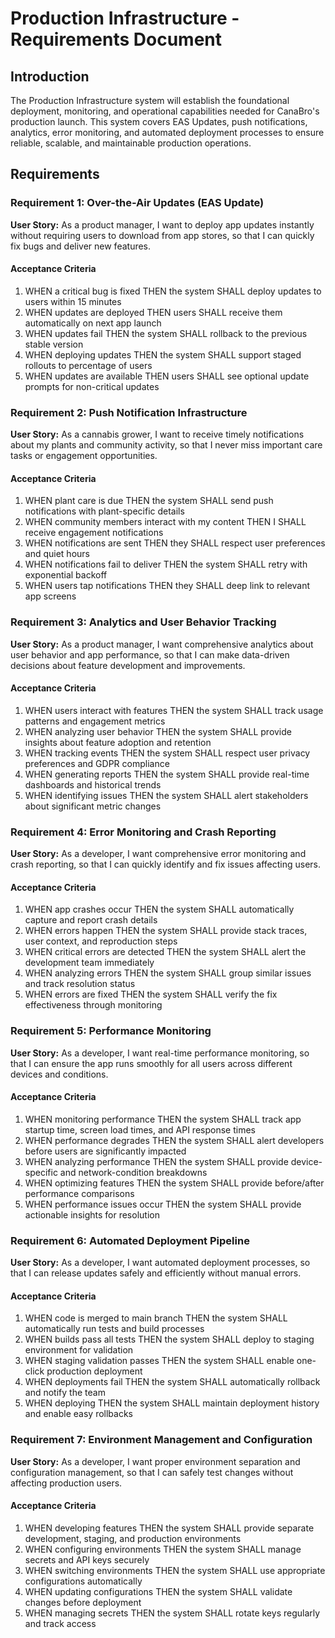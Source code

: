 # Production Infrastructure - Requirements Document

## Introduction

The Production Infrastructure system will establish the foundational deployment, monitoring, and operational capabilities needed for CanaBro's production launch. This system covers EAS Updates, push notifications, analytics, error monitoring, and automated deployment processes to ensure reliable, scalable, and maintainable production operations.

## Requirements

### Requirement 1: Over-the-Air Updates (EAS Update)

**User Story:** As a product manager, I want to deploy app updates instantly without requiring users to download from app stores, so that I can quickly fix bugs and deliver new features.

#### Acceptance Criteria

1. WHEN a critical bug is fixed THEN the system SHALL deploy updates to users within 15 minutes
2. WHEN updates are deployed THEN users SHALL receive them automatically on next app launch
3. WHEN updates fail THEN the system SHALL rollback to the previous stable version
4. WHEN deploying updates THEN the system SHALL support staged rollouts to percentage of users
5. WHEN updates are available THEN users SHALL see optional update prompts for non-critical updates

### Requirement 2: Push Notification Infrastructure

**User Story:** As a cannabis grower, I want to receive timely notifications about my plants and community activity, so that I never miss important care tasks or engagement opportunities.

#### Acceptance Criteria

1. WHEN plant care is due THEN the system SHALL send push notifications with plant-specific details
2. WHEN community members interact with my content THEN I SHALL receive engagement notifications
3. WHEN notifications are sent THEN they SHALL respect user preferences and quiet hours
4. WHEN notifications fail to deliver THEN the system SHALL retry with exponential backoff
5. WHEN users tap notifications THEN they SHALL deep link to relevant app screens

### Requirement 3: Analytics and User Behavior Tracking

**User Story:** As a product manager, I want comprehensive analytics about user behavior and app performance, so that I can make data-driven decisions about feature development and improvements.

#### Acceptance Criteria

1. WHEN users interact with features THEN the system SHALL track usage patterns and engagement metrics
2. WHEN analyzing user behavior THEN the system SHALL provide insights about feature adoption and retention
3. WHEN tracking events THEN the system SHALL respect user privacy preferences and GDPR compliance
4. WHEN generating reports THEN the system SHALL provide real-time dashboards and historical trends
5. WHEN identifying issues THEN the system SHALL alert stakeholders about significant metric changes

### Requirement 4: Error Monitoring and Crash Reporting

**User Story:** As a developer, I want comprehensive error monitoring and crash reporting, so that I can quickly identify and fix issues affecting users.

#### Acceptance Criteria

1. WHEN app crashes occur THEN the system SHALL automatically capture and report crash details
2. WHEN errors happen THEN the system SHALL provide stack traces, user context, and reproduction steps
3. WHEN critical errors are detected THEN the system SHALL alert the development team immediately
4. WHEN analyzing errors THEN the system SHALL group similar issues and track resolution status
5. WHEN errors are fixed THEN the system SHALL verify the fix effectiveness through monitoring

### Requirement 5: Performance Monitoring

**User Story:** As a developer, I want real-time performance monitoring, so that I can ensure the app runs smoothly for all users across different devices and conditions.

#### Acceptance Criteria

1. WHEN monitoring performance THEN the system SHALL track app startup time, screen load times, and API response times
2. WHEN performance degrades THEN the system SHALL alert developers before users are significantly impacted
3. WHEN analyzing performance THEN the system SHALL provide device-specific and network-condition breakdowns
4. WHEN optimizing features THEN the system SHALL provide before/after performance comparisons
5. WHEN performance issues occur THEN the system SHALL provide actionable insights for resolution

### Requirement 6: Automated Deployment Pipeline

**User Story:** As a developer, I want automated deployment processes, so that I can release updates safely and efficiently without manual errors.

#### Acceptance Criteria

1. WHEN code is merged to main branch THEN the system SHALL automatically run tests and build processes
2. WHEN builds pass all tests THEN the system SHALL deploy to staging environment for validation
3. WHEN staging validation passes THEN the system SHALL enable one-click production deployment
4. WHEN deployments fail THEN the system SHALL automatically rollback and notify the team
5. WHEN deploying THEN the system SHALL maintain deployment history and enable easy rollbacks

### Requirement 7: Environment Management and Configuration

**User Story:** As a developer, I want proper environment separation and configuration management, so that I can safely test changes without affecting production users.

#### Acceptance Criteria

1. WHEN developing features THEN the system SHALL provide separate development, staging, and production environments
2. WHEN configuring environments THEN the system SHALL manage secrets and API keys securely
3. WHEN switching environments THEN the system SHALL use appropriate configurations automatically
4. WHEN updating configurations THEN the system SHALL validate changes before deployment
5. WHEN managing secrets THEN the system SHALL rotate keys regularly and track access